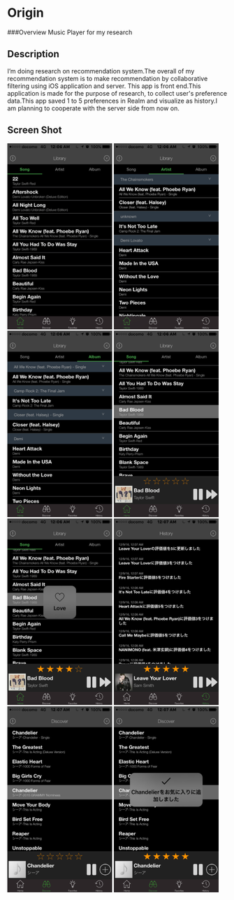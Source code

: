 # Origin

###Overview
Music Player for my research

## Description
I’m doing research on recommendation system.The overall of my recommendation system is to make recommendation by collaborative filtering using iOS application and server.
This app is front end.This application is made for the purpose of research, to collect user's preference data.This app saved 1 to 5 preferences in Realm and visualize as history.I am planning to cooperate with the server side from now on.

## Screen Shot
<img src="https://github.com/uesmgn/Origin/blob/Origin1.4/Origin/1.PNG?raw=true" width="240px">
<img src="https://github.com/uesmgn/Origin/blob/Origin1.4/Origin/2.PNG?raw=true" width="240px">
<img src="https://github.com/uesmgn/Origin/blob/Origin1.4/Origin/3.PNG?raw=true" width="240px">
<img src="https://github.com/uesmgn/Origin/blob/Origin1.4/Origin/4.PNG?raw=true" width="240px">
<img src="https://github.com/uesmgn/Origin/blob/Origin1.4/Origin/5.PNG?raw=true" width="240px">
<img src="https://github.com/uesmgn/Origin/blob/Origin1.4/Origin/6.PNG?raw=true" width="240px">
<img src="https://github.com/uesmgn/Origin/blob/Origin1.4/Origin/7.PNG?raw=true" width="240px">
<img src="https://github.com/uesmgn/Origin/blob/Origin1.4/Origin/8.PNG?raw=true" width="240px">
